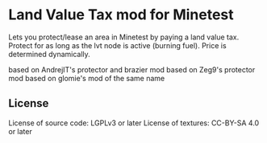Land Value Tax mod for Minetest
=================================

Lets you protect/lease an area in Minetest by paying a land value tax.
Protect for as long as the lvt node is active (burning fuel). Price is determined dynamically.

based on AndrejIT's protector and brazier mod
based on Zeg9's protector mod
based on glomie's mod of the same name

License
-------

License of source code: LGPLv3 or later
License of textures: CC-BY-SA 4.0 or later
